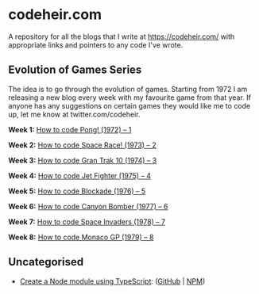 # codeheir.com

A repository for all the blogs that I write at https://codeheir.com/ with appropriate links and pointers to any code I've wrote.

## Evolution of Games Series

The idea is to go through the evolution of games. Starting from 1972 I am releasing a new blog every week with my favourite game from that year. If anyone has any suggestions on certain games they would like me to code up, let me know at twitter.com/codeheir.

**Week 1:** [How to code Pong! (1972) – 1](https://codeheir.com/2019/02/04/how-to-code-pong-1972-1/)

**Week 2:** [How to code Space Race! (1973) – 2](https://codeheir.com/2019/02/10/how-to-code-space-race-1973-2/)

**Week 3:** [How to code Gran Trak 10 (1974) – 3](https://codeheir.com/2019/02/17/how-to-code-gran-trak-10-1974-3/)

**Week 4:** [How to code Jet Fighter (1975) – 4](https://codeheir.com/2019/02/24/how-to-code-jet-fighter-1975-4/)

**Week 5:** [How to code Blockade (1976) – 5](https://codeheir.com/2019/03/03/how-to-code-blockade-1976-5/)

**Week 6:** [How to code Canyon Bomber (1977) – 6](https://codeheir.com/2019/03/10/how-to-code-canyon-bomber-1977-6/)

**Week 7:** [How to code Space Invaders (1978) – 7](https://codeheir.com/2019/03/17/how-to-code-space-invaders-1978-7/)

**Week 8:** [How to code Monaco GP (1979) – 8](https://codeheir.com/2019/03/31/how-to-code-monaco-gp-1979-8/)

## Uncategorised 

- [Create a Node module using TypeScript](https://codeheir.com/2019/04/19/creating-a-node-module-with-typescript/):  ([GitHub](https://github.com/LukeGarrigan/async-encrypted-disk-cache) | [NPM](https://www.npmjs.com/package/encrypt-async-cache))
